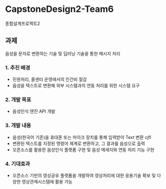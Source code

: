 # CapstoneDesign2-Team6
종합설계프로젝트2

## 과제
음성을 문자로 변환하는 기술 및 딥러닝 기술을 통한 메시지 처리

### 1. 추진 배경
- 민원처리, 콜센터 운영에서의 인건비 절감
- 음성을 텍스트로 변환해 외부 시스템과의 연동 처리를 위한 시스템 요구

### 2. 개발 목표
- 음성인식 엔진 API 개발

### 3. 개발 내용
- 음성(한국어 기준)을 휴대폰 또는 마이크 장치를 통해 입력받아 Text 변환 cjfl
- 변환된 텍스트를 지정된 명령어 체계로 변환하고, 그 결과를 음성으로 출력
- 오픈소스를 활용한 음성인식 플랫폼 구현 및 음성 메세지와 연동 처리 기능 구현

### 4. 기대효과
- 오픈소스 기반의 영상공유 플랫폼을 개발하여 영상처리에 대한 응용기술 확보 및 다양한 영상관제시스템에 활용 가능

